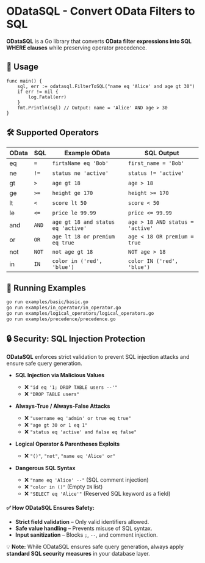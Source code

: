# ODataSQL - Convert OData Filters to SQL

**ODataSQL** is a Go library that converts **OData filter expressions into SQL WHERE clauses** while preserving operator
precedence.

## 🔹 Usage

```
func main() {
    sql, err := odatasql.FilterToSQL("name eq 'Alice' and age gt 30")
    if err != nil {
        log.Fatal(err)
    }
    fmt.Println(sql) // Output: name = 'Alice' AND age > 30
}
```

## 🛠 Supported Operators

| OData | SQL   | Example OData                      | SQL Output                       |
|-------|-------|------------------------------------|----------------------------------|
| eq    | `=`   | `firtsName eq 'Bob'`               | `first_name = 'Bob'`             |
| ne    | `!=`  | `status ne 'active'`               | `status != 'active'`             |
| gt    | `>`   | `age gt 18`                        | `age > 18`                       |
| ge    | `>=`  | `height ge 170`                    | `height >= 170`                  |
| lt    | `<`   | `score lt 50`                      | `score < 50`                     |
| le    | `<=`  | `price le 99.99`                   | `price <= 99.99`                 |
| and   | `AND` | `age gt 18 and status eq 'active'` | `age > 18 AND status = 'active'` |
| or    | `OR`  | `age lt 18 or premium eq true`     | `age < 18 OR premium = true`     |
| not   | `NOT` | `not age gt 18`                    | `NOT age > 18`                   |
| in    | `IN`  | `color in ('red', 'blue')`         | `color IN ('red', 'blue')`       |

## 📂 Running Examples

```sh
go run examples/basic/basic.go
go run examples/in_operator/in_operator.go
go run examples/logical_operators/logical_operators.go
go run examples/precedence/precedence.go
```

## **🔒 Security: SQL Injection Protection**

**ODataSQL** enforces strict validation to prevent SQL injection attacks and ensure safe query generation.

- **SQL Injection via Malicious Values**
    - ❌ `"id eq '1; DROP TABLE users --'"`
    - ❌ `"DROP TABLE users"`

- **Always-True / Always-False Attacks**
    - ❌ `"username eq 'admin' or true eq true"`
    - ❌ `"age gt 30 or 1 eq 1"`
    - ❌ `"status eq 'active' and false eq false"`

- **Logical Operator & Parentheses Exploits**
    - ❌ `"()"`, `"not"`, `"name eq 'Alice' or"`

- **Dangerous SQL Syntax**
    - ❌ `"name eq 'Alice' --"` (SQL comment injection)
    - ❌ `"color in ()"` (Empty `IN` list)
    - ❌ `"SELECT eq 'Alice'"` (Reserved SQL keyword as a field)

#### **✅ How ODataSQL Ensures Safety:**

- **Strict field validation** – Only valid identifiers allowed.
- **Safe value handling** – Prevents misuse of SQL syntax.
- **Input sanitization** – Blocks `;`, `--`, and comment injection.

💡 **Note:** While ODataSQL ensures safe query generation, always apply **standard SQL security measures** in your
database layer.
